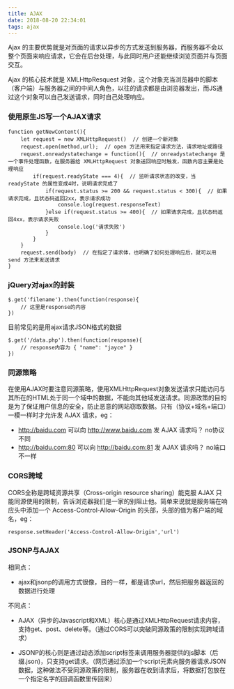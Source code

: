 ```yaml
---
title: AJAX
date: 2018-08-20 22:34:01
tags: ajax
---
```

Ajax 的主要优势就是对页面的请求以异步的方式发送到服务器，而服务器不会以整个页面来响应请求，它会在后台处理，与此同时用户还能继续浏览页面并与页面交互。
<!-- more -->
Ajax 的核心技术就是 XMLHttpResquest 对象，这个对象充当浏览器中的脚本（客户端）与服务器之间的中间人角色，以往的请求都是由浏览器发出，而JS通过这个对象可以自己发送请求，同时自己处理响应。

### 使用原生JS写一个AJAX请求
```
function getNewContent(){
    let request = new XMLHttpRequest()  // 创建一个新对象
    request.open(method,url);  // open 方法用来指定请求方法，请求地址或路径
    request.onreadystatechange = function(){  // onreadystatechange 是一个事件处理函数，在服务器给 XMLHttpRequest 对象送回响应时触发，函数内容主要是处理响应
        if(request.readyState === 4){  // 监听请求状态的改变，当 readyState 的属性变成4时，说明请求完成了
            if(request.status >= 200 && request.status < 300){  // 如果请求完成，且状态码返回2xx，表示请求成功
                console.log(request.responseText)
            }else if(request.status >= 400){  // 如果请求完成，且状态码返回4xx，表示请求失败
                console.log('请求失败')
            }
        }
    }
    request.send(body)  // 在指定了请求体，也明确了如何处理响应后，就可以用 send 方法来发送请求
}
```

### jQuery对ajax的封装
```
$.get('filename').then(function(response){
    // 这里是response的内容
})
```

目前常见的是用ajax请求JSON格式的数据
```
$.get('/data.php').then(function(response){
    // response内容为 { "name": "jayce" }
})
```
### 同源策略
在使用AJAX时要注意同源策略，使用XMLHttpRequest对象发送请求只能访问与其所在的HTML处于同一个域中的数据，不能向其他域发送请求。同源政策的目的是为了保证用户信息的安全，防止恶意的网站窃取数据。只有（协议+域名+端口）一模一样时才允许发 AJAX 请求，eg：
- http://baidu.com 可以向 http://www.baidu.com 发 AJAX 请求吗？ no协议不同
- http://baidu.com:80 可以向 http://baidu.com:81 发 AJAX 请求吗？ no端口不一样

### CORS跨域
CORS全称是跨域资源共享（Cross-origin resource sharing）能克服 AJAX 只能同源使用的限制，告诉浏览器我们是一家的别阻止他。简单来说就是服务端在响应头中添加一个 Access-Control-Allow-Origin 的头部，头部的值为客户端的域名，eg：
```
response.setHeader('Access-Control-Allow-Origin','url')
```
### JSONP与AJAX
相同点：

- ajax和jsonp的调用方式很像，目的一样，都是请求url，然后把服务器返回的数据进行处理

不同点：

- AJAX（异步的Javascript和XML）核心是通过XMLHttpRequest请求内容，支持get、post、delete等。（通过CORS可以突破同源政策的限制实现跨域请求）

- JSONP的核心则是通过动态添加script标签来调用服务器提供的js脚本（后缀.json)，只支持get请求。（网页通过添加一个script元素向服务器请求JSON数据，这种做法不受同源政策的限制，服务器在收到请求后，将数据打包放在一个指定名字的回调函数里传回来）
